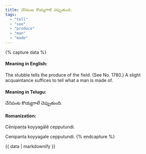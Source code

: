 ```yaml
---
title: చేనిపంట కొయ్యగాలే చెప్పుతుంది.
tags:
  - "tell"
  - "see"
  - "produce"
  - "man"
  - "made"
---
```


{% capture data %}
#### Meaning in English:
The stubble tells the produce of the field.
(See No. 1780.)
A slight acquaintance suffices to tell what a man is made of.

#### Meaning in Telugu:
చేనిపంట కొయ్యగాలే చెప్పుతుంది.

#### Romanization:
Cēnipaṇṭa koyyagālē cepputundi.

Cenipanta koyyagale cepputundi.
{% endcapture %}

{{ data | markdownify }}

